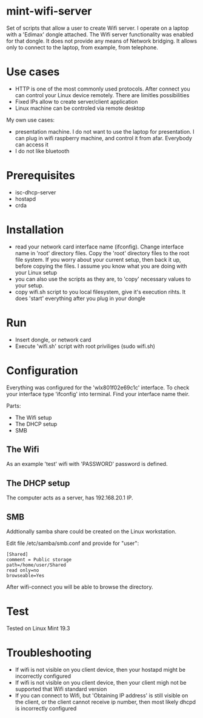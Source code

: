 # mint-wifi-server

Set of scripts that allow a user to create Wifi server. I operate on a laptop with a 'Edimax' dongle attached. The Wifi server functionality was enabled for that dongle. It does not provide any means of Network bridging. It allows only to connect to the laptop, from example, from telephone.

# Use cases

 - HTTP is one of the most commonly used protocols. After connect you can control your Linux device remotely. There are limitles possibilities
 - Fixed IPs allow to create server/client application
 - Linux machine can be controled via remote desktop
 
 My own use cases:
 
  - presentation machine. I do not want to use the laptop for presentation. I can plug in wifi raspberry machine, and control it from afar. Everybody can access it
  - I do not like bluetooth

# Prerequisites

 - isc-dhcp-server
 - hostapd
 - crda

# Installation

 - read your network card interface name (ifconfig). Change interface name in 'root' directory files. Copy the 'root' directory files to the root file system. If you worry about your current setup, then back it up, before copying the files. I assume you know what you are doing with your Linux setup
 - you can also use the scripts as they are, to 'copy' necessary values to your setup.
 - copy wifi.sh script to you local filesystem, give it's execution rihts. It does 'start' everything after you plug in your dongle

# Run

 - Insert dongle, or network card
 - Execute 'wifi.sh' script with root priviliges (sudo wifi.sh)

# Configuration

Everything was configured for the 'wlx801f02e69c1c' interface. To check your interface type 'ifconfig' into terminal. Find your interface name their.

Parts:

 - The Wifi setup
 - The DHCP setup
 - SMB

## The Wifi

As an example 'test' wifi with 'PASSWORD' password is defined.

## The DHCP setup

The computer acts as a server, has 192.168.20.1 IP.

## SMB

Addtionally samba share could be created on the Linux workstation.

Edit file /etc/samba/smb.conf and provide for "user":

```
[Shared]
comment = Public storage
path=/home/user/Shared
read only=no
browseable=Yes
```

After wifi-connect you will be able to browse the directory.

# Test

Tested on Linux Mint 19.3

# Troubleshooting

 - If wifi is not visible on you client device, then your hostapd might be incorrectly configured
 - If wifi is not visible on you client device, then your client migh not be supported that Wifi standard version
 - If you can connect to Wifi, but 'Obtaining IP address' is still visible on the client, or the client cannot receive ip number, then most likely dhcpd is incorrectly configured

